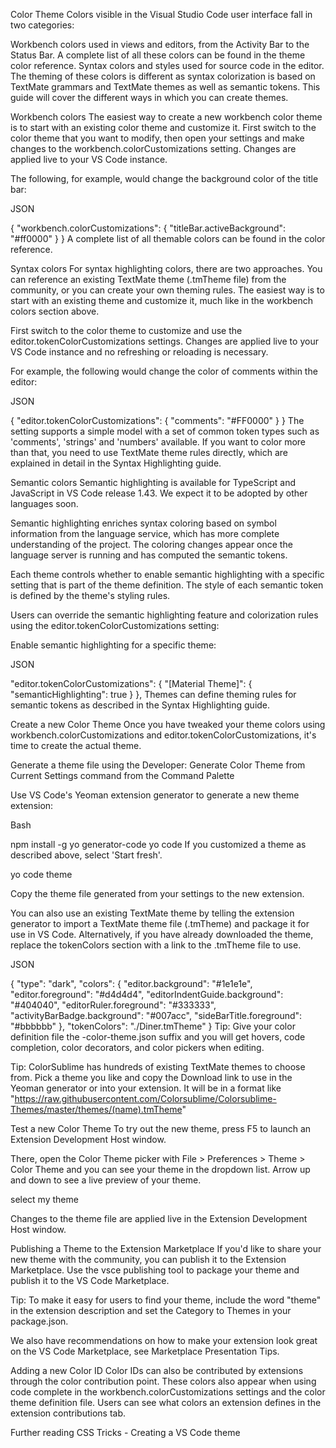 Color Theme
Colors visible in the Visual Studio Code user interface fall in two categories:

Workbench colors used in views and editors, from the Activity Bar to the Status Bar. A complete list of all these colors can be found in the theme color reference.
Syntax colors and styles used for source code in the editor. The theming of these colors is different as syntax colorization is based on TextMate grammars and TextMate themes as well as semantic tokens.
This guide will cover the different ways in which you can create themes.

Workbench colors
The easiest way to create a new workbench color theme is to start with an existing color theme and customize it. First switch to the color theme that you want to modify, then open your settings and make changes to the workbench.colorCustomizations setting. Changes are applied live to your VS Code instance.

The following, for example, would change the background color of the title bar:

JSON

{
  "workbench.colorCustomizations": {
    "titleBar.activeBackground": "#ff0000"
  }
}
A complete list of all themable colors can be found in the color reference.

Syntax colors
For syntax highlighting colors, there are two approaches. You can reference an existing TextMate theme (.tmTheme file) from the community, or you can create your own theming rules. The easiest way is to start with an existing theme and customize it, much like in the workbench colors section above.

First switch to the color theme to customize and use the editor.tokenColorCustomizations settings. Changes are applied live to your VS Code instance and no refreshing or reloading is necessary.

For example, the following would change the color of comments within the editor:

JSON

{
  "editor.tokenColorCustomizations": {
    "comments": "#FF0000"
  }
}
The setting supports a simple model with a set of common token types such as 'comments', 'strings' and 'numbers' available. If you want to color more than that, you need to use TextMate theme rules directly, which are explained in detail in the Syntax Highlighting guide.

Semantic colors
Semantic highlighting is available for TypeScript and JavaScript in VS Code release 1.43. We expect it to be adopted by other languages soon.

Semantic highlighting enriches syntax coloring based on symbol information from the language service, which has more complete understanding of the project. The coloring changes appear once the language server is running and has computed the semantic tokens.

Each theme controls whether to enable semantic highlighting with a specific setting that is part of the theme definition. The style of each semantic token is defined by the theme's styling rules.

Users can override the semantic highlighting feature and colorization rules using the editor.tokenColorCustomizations setting:

Enable semantic highlighting for a specific theme:

JSON

"editor.tokenColorCustomizations": {
    "[Material Theme]": {
        "semanticHighlighting": true
    }
},
Themes can define theming rules for semantic tokens as described in the Syntax Highlighting guide.

Create a new Color Theme
Once you have tweaked your theme colors using workbench.colorCustomizations and editor.tokenColorCustomizations, it's time to create the actual theme.

Generate a theme file using the Developer: Generate Color Theme from Current Settings command from the Command Palette

Use VS Code's Yeoman extension generator to generate a new theme extension:

Bash

npm install -g yo generator-code
yo code
If you customized a theme as described above, select 'Start fresh'.

yo code theme

Copy the theme file generated from your settings to the new extension.

You can also use an existing TextMate theme by telling the extension generator to import a TextMate theme file (.tmTheme) and package it for use in VS Code. Alternatively, if you have already downloaded the theme, replace the tokenColors section with a link to the .tmTheme file to use.

JSON

{
  "type": "dark",
  "colors": {
    "editor.background": "#1e1e1e",
    "editor.foreground": "#d4d4d4",
    "editorIndentGuide.background": "#404040",
    "editorRuler.foreground": "#333333",
    "activityBarBadge.background": "#007acc",
    "sideBarTitle.foreground": "#bbbbbb"
  },
  "tokenColors": "./Diner.tmTheme"
}
Tip: Give your color definition file the -color-theme.json suffix and you will get hovers, code completion, color decorators, and color pickers when editing.

Tip: ColorSublime has hundreds of existing TextMate themes to choose from. Pick a theme you like and copy the Download link to use in the Yeoman generator or into your extension. It will be in a format like "https://raw.githubusercontent.com/Colorsublime/Colorsublime-Themes/master/themes/(name).tmTheme"

Test a new Color Theme
To try out the new theme, press F5 to launch an Extension Development Host window.

There, open the Color Theme picker with File > Preferences > Theme > Color Theme and you can see your theme in the dropdown list. Arrow up and down to see a live preview of your theme.

select my theme

Changes to the theme file are applied live in the Extension Development Host window.

Publishing a Theme to the Extension Marketplace
If you'd like to share your new theme with the community, you can publish it to the Extension Marketplace. Use the vsce publishing tool to package your theme and publish it to the VS Code Marketplace.

Tip: To make it easy for users to find your theme, include the word "theme" in the extension description and set the Category to Themes in your package.json.

We also have recommendations on how to make your extension look great on the VS Code Marketplace, see Marketplace Presentation Tips.

Adding a new Color ID
Color IDs can also be contributed by extensions through the color contribution point. These colors also appear when using code complete in the workbench.colorCustomizations settings and the color theme definition file. Users can see what colors an extension defines in the extension contributions tab.

Further reading
CSS Tricks - Creating a VS Code theme
